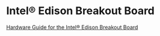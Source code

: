 # Intel® Edison Breakout Board 

[Hardware Guide for the Intel® Edison Breakout Board](http://www.intel.com/content/www/us/en/support/boards-and-kits/000005574.html)